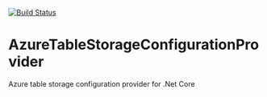 [![Build Status](https://dev.azure.com/dimps/AzureTableStorageConfigurationProvider/_apis/build/status/hiraldesai.AzureTableStorageConfigurationProvider?branchName=master)](https://dev.azure.com/dimps/AzureTableStorageConfigurationProvider/_build/latest?definitionId=1&branchName=master)

# AzureTableStorageConfigurationProvider
Azure table storage configuration provider for .Net Core

